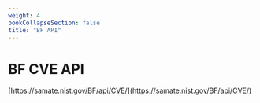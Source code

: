 ```yaml
---
weight: 4
bookCollapseSection: false
title: "BF API"
---
```

# BF CVE API

[https://samate.nist.gov/BF/api/CVE/](https://samate.nist.gov/BF/api/CVE/)
